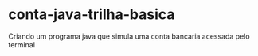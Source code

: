 # conta-java-trilha-basica
Criando um programa java que simula uma conta bancaria acessada pelo terminal

